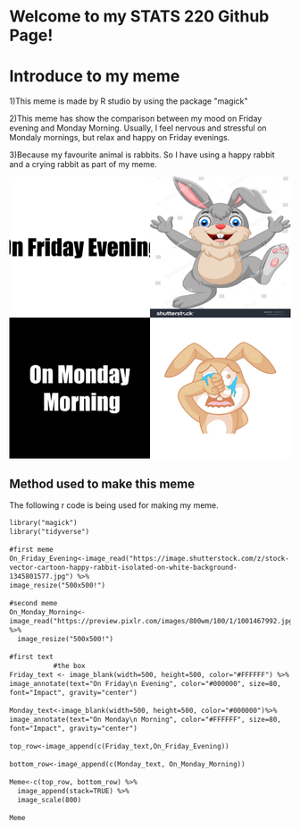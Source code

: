 # Welcome to my STATS 220 Github Page!
# Introduce to my meme
1)This meme is made by R studio by using the package "magick"

2)This meme has show the comparison between my mood on Friday evening and Monday Morning.
  Usually, I feel nervous and stressful on Mondaly mornings, but relax and happy on Friday evenings.
  
3)Because my favourite animal is rabbits. So I have using a happy rabbit and a crying rabbit as part of my meme. 

![](my_meme.png)

## Method used to make this meme
The following r code is being used for making my meme.

```{r}
library("magick")
library("tidyverse")

#first meme
On_Friday_Evening<-image_read("https://image.shutterstock.com/z/stock-vector-cartoon-happy-rabbit-isolated-on-white-background-1345801577.jpg") %>%
image_resize("500x500!")

#second meme
On_Monday_Morning<-image_read("https://preview.pixlr.com/images/800wm/100/1/1001467992.jpg") %>%
  image_resize("500x500!")

#first text
           #the box
Friday_text <- image_blank(width=500, height=500, color="#FFFFFF") %>%
image_annotate(text="On Friday\n Evening", color="#000000", size=80, font="Impact", gravity="center")

Monday_text<-image_blank(width=500, height=500, color="#000000")%>%
image_annotate(text="On Monday\n Morning", color="#FFFFFF", size=80, font="Impact", gravity="center")

top_row<-image_append(c(Friday_text,On_Friday_Evening))

bottom_row<-image_append(c(Monday_text, On_Monday_Morning))

Meme<-c(top_row, bottom_row) %>%
  image_append(stack=TRUE) %>%
  image_scale(800)

Meme
```
